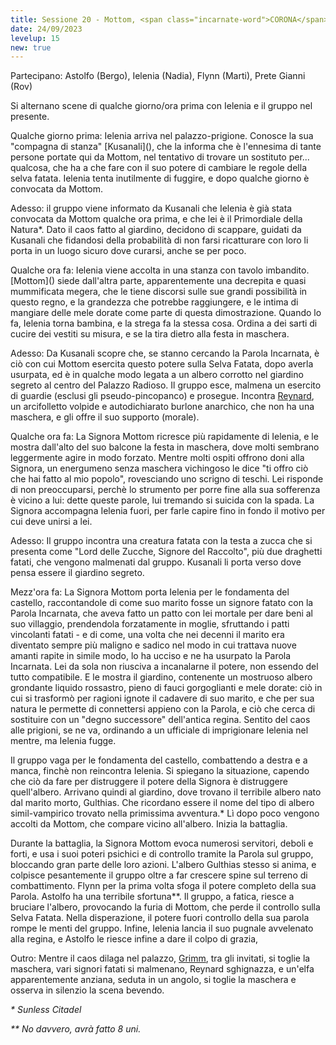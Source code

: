 ```yaml
---
title: Sessione 20 - Mottom, <span class="incarnate-word">CORONA</span>
date: 24/09/2023
levelup: 15
new: true
---
```

Partecipano: Astolfo (Bergo), Ielenia (Nadia), Flynn (Marti), Prete Gianni (Rov)

Si alternano scene di qualche giorno/ora prima con Ielenia e il gruppo nel presente.

<div class="side-by-side" markdown="1">
Qualche giorno prima: Ielenia arriva nel palazzo-prigione. Conosce la sua "compagna di stanza" [Kusanali](), che la informa che è l'ennesima di tante persone portate qui da Mottom, nel tentativo di trovare un sostituto per... qualcosa, che ha a che fare con il suo potere di cambiare le regole della selva fatata. Ielenia tenta inutilmente di fuggire, e dopo qualche giorno è convocata da Mottom.

Adesso: il gruppo viene informato da Kusanali che Ielenia è già stata convocata da Mottom qualche ora prima, e che lei è il Primordiale della Natura\*. Dato il caos fatto al giardino, decidono di scappare, guidati da Kusanali che fidandosi della probabilità di non farsi ricatturare con loro li porta in un luogo sicuro dove curarsi, anche se per poco.
</div>

<div class="side-by-side" markdown="1">
Qualche ora fa: Ielenia viene accolta in una stanza con tavolo imbandito. [Mottom]() siede dall'altra parte, apparentemente una decrepita e quasi mummificata megera, che le tiene discorsi sulle sue grandi possibilità in questo regno, e la grandezza che potrebbe raggiungere, e le intima di mangiare delle mele dorate come parte di questa dimostrazione. Quando lo fa, Ielenia torna bambina, e la strega fa la stessa cosa. Ordina a dei sarti di cucire dei vestiti su misura, e se la tira dietro alla festa in maschera.

Adesso:  Da Kusanali scopre che, se stanno cercando la Parola Incarnata, è ciò con cui Mottom esercita questo potere sulla Selva Fatata, dopo averla usurpata, ed è in qualche modo legata a un albero corrotto nel giardino segreto al centro del Palazzo Radioso. Il gruppo esce, malmena un esercito di guardie (esclusi gli pseudo-pincopanco) e prosegue. Incontra [Reynard](), un arcifolletto volpide e autodichiarato burlone anarchico, che non ha una maschera, e gli offre il suo supporto (morale).
</div>

<div class="side-by-side" markdown="1">
Qualche ora fa: La Signora Mottom ricresce più rapidamente di Ielenia, e le mostra dall'alto del suo balcone la festa in maschera, dove molti sembrano leggermente agire in modo forzato. Mentre molti ospiti offrono doni alla Signora, un energumeno senza maschera vichingoso le dice "ti offro ciò che hai fatto al mio popolo", rovesciando uno scrigno di teschi. Lei risponde di non preoccuparsi, perchè lo strumento per porre fine alla sua sofferenza è vicino a lui: dette queste parole, lui tremando si suicida con la spada. La Signora accompagna Ielenia fuori, per farle capire fino in fondo il motivo per cui deve unirsi a lei.

Adesso: Il gruppo incontra una creatura fatata con la testa a zucca che si presenta come "Lord delle Zucche, Signore del Raccolto", più due draghetti fatati, che vengono malmenati dal gruppo. Kusanali li porta verso dove pensa essere il giardino segreto.
</div>

Mezz'ora fa: La Signora Mottom porta Ielenia per le fondamenta del castello, raccontandole di come suo marito fosse un signore fatato con la Parola Incarnata, che aveva fatto un patto con lei mortale per dare beni al suo villaggio, prendendola forzatamente in moglie, sfruttando i patti vincolanti fatati - e di come, una volta che nei decenni il marito era diventato sempre più maligno e sadico nel modo in cui trattava nuove amanti rapite in simile modo, lo ha ucciso e ne ha usurpato la Parola Incarnata. Lei da sola non riusciva a incanalarne il potere, non essendo del tutto compatibile. E le mostra il giardino, contenente un mostruoso albero grondante liquido rossastro, pieno di fauci gorgoglianti e mele dorate: ciò in cui si trasformò per ragioni ignote il cadavere di suo marito, e che per sua natura le permette di connettersi appieno con la Parola, e ciò che cerca di sostituire con un "degno successore" dell'antica regina. Sentito del caos alle prigioni, se ne va, ordinando a un ufficiale di imprigionare Ielenia nel mentre, ma Ielenia fugge.

Il gruppo vaga per le fondamenta del castello, combattendo a destra e a manca, finchè non reincontra Ielenia. Si spiegano la situazione, capendo che ciò da fare per distruggere il potere della Signora è distruggere quell'albero. Arrivano quindi al giardino, dove trovano il terribile albero nato dal marito morto, Gulthias. Che ricordano essere il nome del tipo di albero simil-vampirico trovato nella primissima avventura.\* Lì dopo poco vengono accolti da Mottom, che compare vicino all'albero. Inizia la battaglia.

Durante la battaglia, la Signora Mottom evoca numerosi servitori, deboli e forti, e usa i suoi poteri psichici e di controllo tramite la Parola sul gruppo, bloccando gran parte delle loro azioni. L'albero Gulthias stesso si anima, e colpisce pesantemente il gruppo oltre a far crescere spine sul terreno di combattimento. Flynn per la prima volta sfoga il potere completo della sua Parola. Astolfo ha una terribile sfortuna\*\*. Il gruppo, a fatica, riesce a bruciare l'albero, provocando la furia di Mottom, che perde il controllo sulla Selva Fatata. Nella disperazione, il potere fuori controllo della sua parola rompe le menti del gruppo. Infine, Ielenia lancia il suo pugnale avvelenato alla regina, e Astolfo le riesce infine a dare il colpo di grazia, 

Outro: Mentre il caos dilaga nel palazzo, [Grimm](), tra gli invitati, si toglie la maschera, vari signori fatati si malmenano, Reynard sghignazza, e un'elfa apparentemente anziana, seduta in un angolo, si toglie la maschera e osserva in silenzio la scena bevendo.

*\* Sunless Citadel*

*\*\* No davvero, avrà fatto 8 uni.*


